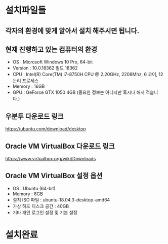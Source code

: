 # 설치파일들

## 각자의 환경에 맞게 알아서 설치 해주시면 됩니다.

## 현재 진행하고 있는 컴퓨터의 환경
- OS : Microsoft Windows 10 Pro, 64-bit
- Version : 10.0.18362 빌드 18362
- CPU : Intel(R) Core(TM) i7-8750H CPU @ 2.20GHz, 2208Mhz, 6 코어, 12 논리 프로세스
- Memory : 16GB
- GPU : GeForce GTX 1050 4GB (중요한 정보는 아니지만 혹시나 해서 적습니다.)

## 우분투 다운로드 링크
https://ubuntu.com/download/desktop

## Oracle VM VirtualBox 다운로드 링크 
https://www.virtualbox.org/wiki/Downloads

## Oracle VM VirtualBox 설정 옵션
- OS : Ubuntu (64-bit)
- Memory : 8GB
- 설치 ISO 파일 : ubuntu-18.04.3-desktop-amd64
- 가상 하드 디스크 공간 : 40GB
- 기타 개인 로그인 설정 및 기본 설정

# 설치완료
